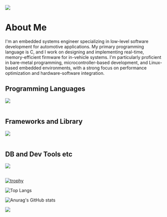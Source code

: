 ![](https://github-readme-stats.vercel.app/api/top-langs?username=WhiteRiceMGMG&show_icons=true&locale=en&layout=compact&cache_seconds=0)

# About Me

I'm an embedded systems engineer specializing in low-level software development for automotive applications.
My primary programming language is C, and I work on designing and implementing real-time, memory-efficient firmware for in-vehicle systems.
I'm particularly proficient in bare-metal programming, microcontroller-based development, and Linux-based embedded environments, with a strong focus on performance optimization and hardware-software integration.


## Programming Languages
<img src="https://skillicons.dev/icons?i=c,cpp,python,bash,shell" /> <br /><br />


## Frameworks and Library
<img src="https://skillicons.dev/icons?i=ros,qt,cmake,langchain" /> <br /><br />


## DB and Dev Tools etc

<img src="https://skillicons.dev/icons?i=linux,vim,neovim,eclipse,arduino,raspberrypi,docker,git,github,vscode" /> <br /><br />

[![trophy](https://github-profile-trophy.vercel.app/?username=WhiteRiceMGMG&theme=gruvbox)](https://github.com/ryo-ma/github-profile-trophy)

![Top Langs](https://github-readme-stats.vercel.app/api/top-langs/?username=WhiteRiceMGMG&layout=donut&theme=tokyonight)

![Anurag's GitHub stats](https://github-readme-stats.vercel.app/api?username=WhiteRiceMGMG&show_icons=true&theme=tokyonight)

<img src="https://skillicons.dev/icons?i=typescript,react,nextjs,docker,python,c,linux,bash,raspberrypi" /><br />

